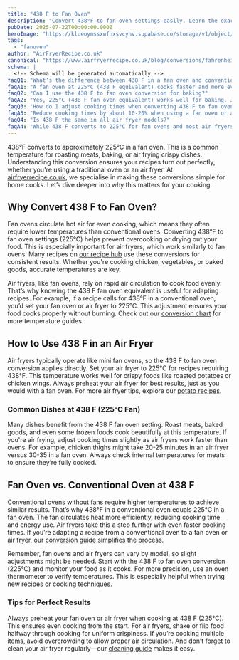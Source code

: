 ```yaml
---
title: "438 F to Fan Oven"
description: "Convert 438°F to fan oven settings easily. Learn the exact temperature and how it compares to air fryer cooking for perfect results every time."
pubDate: 2025-07-22T00:00:00.000Z
heroImage: "https://klueoymssxwfnxsvcyhv.supabase.co/storage/v1/object/public/Shmucket/438-f-to-fan-oven.png"
tags:
  - "fanoven"
author: "AirFryerRecipe.co.uk"
canonical: "https://www.airfryerrecipe.co.uk/blog/conversions/fahrenheit-to-fan-oven/438-f-to-fan-oven"
schema: |
  <!-- Schema will be generated automatically -->
faqQ1: "What’s the difference between 438 F in a fan oven and conventional oven?"
faqA1: "A fan oven at 225°C (438 F equivalent) cooks faster and more evenly than a conventional oven at 438 F because it circulates hot air. You’ll typically reduce cooking time by 10-15% in a fan oven or air fryer."
faqQ2: "Can I use the 438 F to fan oven conversion for baking?"
faqA2: "Yes, 225°C (438 F fan oven equivalent) works well for baking. Just monitor your baked goods closely as fan ovens and air fryers can brown faster than conventional ovens at the same temperature setting."
faqQ3: "How do I adjust cooking times when converting 438 F to fan oven?"
faqA3: "Reduce cooking times by about 10-20% when using a fan oven or air fryer at 225°C (438 F equivalent). Always check food a few minutes early, especially when trying a new recipe or appliance."
faqQ4: "Is 438 F the same in all air fryer models?"
faqA4: "While 438 F converts to 225°C for fan ovens and most air fryers, some models may vary slightly. Always refer to your appliance’s manual and check food doneness, as cooking times can differ between brands."
---
```

<p>438°F converts to approximately 225°C in a fan oven. This is a common temperature for roasting meats, baking, or air frying crispy dishes. Understanding this conversion ensures your recipes turn out perfectly, whether you're using a traditional oven or an air fryer. At <a href=https://www.airfryerrecipe.co.uk>airfryerrecipe.co.uk</a>, we specialise in making these conversions simple for home cooks. Let’s dive deeper into why this matters for your cooking.</p>

<h2>Why Convert 438 F to Fan Oven?</h2>
<p>Fan ovens circulate hot air for even cooking, which means they often require lower temperatures than conventional ovens. Converting 438°F to fan oven settings (225°C) helps prevent overcooking or drying out your food. This is especially important for air fryers, which work similarly to fan ovens. Many recipes on <a href=https://www.airfryerrecipe.co.uk/recipes>our recipe hub</a> use these conversions for consistent results. Whether you're cooking chicken, vegetables, or baked goods, accurate temperatures are key.</p>

<p>Air fryers, like fan ovens, rely on rapid air circulation to cook food evenly. That’s why knowing the 438 F fan oven equivalent is useful for adapting recipes. For example, if a recipe calls for 438°F in a conventional oven, you’d set your fan oven or air fryer to 225°C. This adjustment ensures your food cooks properly without burning. Check out our <a href=https://www.airfryerrecipe.co.uk/air-fryer-conversion-chart>conversion chart</a> for more temperature guides.</p>

<h2>How to Use 438 F in an Air Fryer</h2>
<p>Air fryers typically operate like mini fan ovens, so the 438 F to fan oven conversion applies directly. Set your air fryer to 225°C for recipes requiring 438°F. This temperature works well for crispy foods like roasted potatoes or chicken wings. Always preheat your air fryer for best results, just as you would with a fan oven. For more air fryer tips, explore our <a href=https://www.airfryerrecipe.co.uk/recipe-category/potatoes>potato recipes</a>.</p>

<h3>Common Dishes at 438 F (225°C Fan)</h3>
<p>Many dishes benefit from the 438 F fan oven setting. Roast meats, baked goods, and even some frozen foods cook beautifully at this temperature. If you're air frying, adjust cooking times slightly as air fryers work faster than ovens. For example, chicken thighs might take 20-25 minutes in an air fryer versus 30-35 in a fan oven. Always check internal temperatures for meats to ensure they’re fully cooked.</p>

<h2>Fan Oven vs. Conventional Oven at 438 F</h2>
<p>Conventional ovens without fans require higher temperatures to achieve similar results. That’s why 438°F in a conventional oven equals 225°C in a fan oven. The fan circulates heat more efficiently, reducing cooking time and energy use. Air fryers take this a step further with even faster cooking times. If you’re adapting a recipe from a conventional oven to a fan oven or air fryer, our <a href=https://www.airfryerrecipe.co.uk/air-fryer-conversion-chart>conversion guide</a> simplifies the process.</p>

<p>Remember, fan ovens and air fryers can vary by model, so slight adjustments might be needed. Start with the 438 F to fan oven conversion (225°C) and monitor your food as it cooks. For more precision, use an oven thermometer to verify temperatures. This is especially helpful when trying new recipes or cooking techniques.</p>

<h3>Tips for Perfect Results</h3>
<p>Always preheat your fan oven or air fryer when cooking at 438 F (225°C). This ensures even cooking from the start. For air fryers, shake or flip food halfway through cooking for uniform crispiness. If you’re cooking multiple items, avoid overcrowding to allow proper air circulation. And don’t forget to clean your air fryer regularly—our <a href=https://www.airfryerrecipe.co.uk/air-fryer-cleaner>cleaning guide</a> makes it easy.</p>
